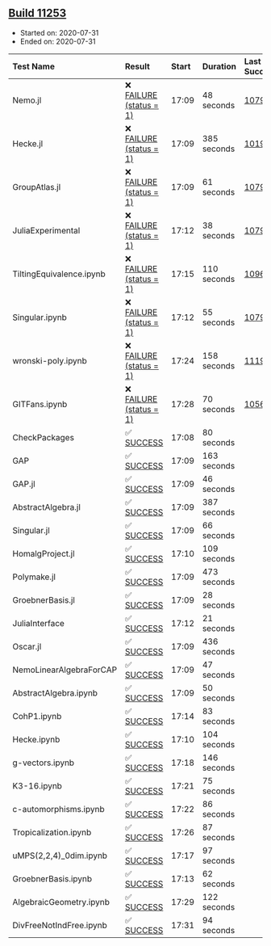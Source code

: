 ## [Build 11253](https://oscarci.mathematik.uni-kl.de/job/oscar/11253/)

* Started on: 2020-07-31
* Ended on: 2020-07-31

| Test Name    | Result | Start | Duration | Last Success | First Failure |
|:-------------|:-------|:------|:---------|:-------------|:--------------|
| Nemo.jl | ❌ [FAILURE (status = 1)](https://oscarci.mathematik.uni-kl.de/job/oscar/11253/artifact/logs/build-11253/Nemo.jl.log) | 17:09 | 48 seconds | [10790](https://oscarci.mathematik.uni-kl.de/job/oscar/10790/) | [10791](https://oscarci.mathematik.uni-kl.de/job/oscar/10791/) |
| Hecke.jl | ❌ [FAILURE (status = 1)](https://oscarci.mathematik.uni-kl.de/job/oscar/11253/artifact/logs/build-11253/Hecke.jl.log) | 17:09 | 385 seconds | [10197](https://oscarci.mathematik.uni-kl.de/job/oscar/10197/) | [10198](https://oscarci.mathematik.uni-kl.de/job/oscar/10198/) |
| GroupAtlas.jl | ❌ [FAILURE (status = 1)](https://oscarci.mathematik.uni-kl.de/job/oscar/11253/artifact/logs/build-11253/GroupAtlas.jl.log) | 17:09 | 61 seconds | [10790](https://oscarci.mathematik.uni-kl.de/job/oscar/10790/) | [10791](https://oscarci.mathematik.uni-kl.de/job/oscar/10791/) |
| JuliaExperimental | ❌ [FAILURE (status = 1)](https://oscarci.mathematik.uni-kl.de/job/oscar/11253/artifact/logs/build-11253/JuliaExperimental.log) | 17:12 | 38 seconds | [10790](https://oscarci.mathematik.uni-kl.de/job/oscar/10790/) | [10791](https://oscarci.mathematik.uni-kl.de/job/oscar/10791/) |
| TiltingEquivalence.ipynb | ❌ [FAILURE (status = 1)](https://oscarci.mathematik.uni-kl.de/job/oscar/11253/artifact/logs/build-11253/TiltingEquivalence.ipynb.log) | 17:15 | 110 seconds | [10962](https://oscarci.mathematik.uni-kl.de/job/oscar/10962/) | [10963](https://oscarci.mathematik.uni-kl.de/job/oscar/10963/) |
| Singular.ipynb | ❌ [FAILURE (status = 1)](https://oscarci.mathematik.uni-kl.de/job/oscar/11253/artifact/logs/build-11253/Singular.ipynb.log) | 17:12 | 55 seconds | [10790](https://oscarci.mathematik.uni-kl.de/job/oscar/10790/) | [10791](https://oscarci.mathematik.uni-kl.de/job/oscar/10791/) |
| wronski-poly.ipynb | ❌ [FAILURE (status = 1)](https://oscarci.mathematik.uni-kl.de/job/oscar/11253/artifact/logs/build-11253/wronski-poly.ipynb.log) | 17:24 | 158 seconds | [11192](https://oscarci.mathematik.uni-kl.de/job/oscar/11192/) | [11193](https://oscarci.mathematik.uni-kl.de/job/oscar/11193/) |
| GITFans.ipynb | ❌ [FAILURE (status = 1)](https://oscarci.mathematik.uni-kl.de/job/oscar/11253/artifact/logs/build-11253/GITFans.ipynb.log) | 17:28 | 70 seconds | [10566](https://oscarci.mathematik.uni-kl.de/job/oscar/10566/) | [10567](https://oscarci.mathematik.uni-kl.de/job/oscar/10567/) |
| CheckPackages | ✅ [SUCCESS](https://oscarci.mathematik.uni-kl.de/job/oscar/11253/artifact/logs/build-11253/CheckPackages.log) | 17:08 | 80 seconds |  |  |
| GAP | ✅ [SUCCESS](https://oscarci.mathematik.uni-kl.de/job/oscar/11253/artifact/logs/build-11253/GAP.log) | 17:09 | 163 seconds |  |  |
| GAP.jl | ✅ [SUCCESS](https://oscarci.mathematik.uni-kl.de/job/oscar/11253/artifact/logs/build-11253/GAP.jl.log) | 17:09 | 46 seconds |  |  |
| AbstractAlgebra.jl | ✅ [SUCCESS](https://oscarci.mathematik.uni-kl.de/job/oscar/11253/artifact/logs/build-11253/AbstractAlgebra.jl.log) | 17:09 | 387 seconds |  |  |
| Singular.jl | ✅ [SUCCESS](https://oscarci.mathematik.uni-kl.de/job/oscar/11253/artifact/logs/build-11253/Singular.jl.log) | 17:09 | 66 seconds |  |  |
| HomalgProject.jl | ✅ [SUCCESS](https://oscarci.mathematik.uni-kl.de/job/oscar/11253/artifact/logs/build-11253/HomalgProject.jl.log) | 17:10 | 109 seconds |  |  |
| Polymake.jl | ✅ [SUCCESS](https://oscarci.mathematik.uni-kl.de/job/oscar/11253/artifact/logs/build-11253/Polymake.jl.log) | 17:09 | 473 seconds |  |  |
| GroebnerBasis.jl | ✅ [SUCCESS](https://oscarci.mathematik.uni-kl.de/job/oscar/11253/artifact/logs/build-11253/GroebnerBasis.jl.log) | 17:09 | 28 seconds |  |  |
| JuliaInterface | ✅ [SUCCESS](https://oscarci.mathematik.uni-kl.de/job/oscar/11253/artifact/logs/build-11253/JuliaInterface.log) | 17:12 | 21 seconds |  |  |
| Oscar.jl | ✅ [SUCCESS](https://oscarci.mathematik.uni-kl.de/job/oscar/11253/artifact/logs/build-11253/Oscar.jl.log) | 17:09 | 436 seconds |  |  |
| NemoLinearAlgebraForCAP | ✅ [SUCCESS](https://oscarci.mathematik.uni-kl.de/job/oscar/11253/artifact/logs/build-11253/NemoLinearAlgebraForCAP.log) | 17:09 | 47 seconds |  |  |
| AbstractAlgebra.ipynb | ✅ [SUCCESS](https://oscarci.mathematik.uni-kl.de/job/oscar/11253/artifact/logs/build-11253/AbstractAlgebra.ipynb.log) | 17:09 | 50 seconds |  |  |
| CohP1.ipynb | ✅ [SUCCESS](https://oscarci.mathematik.uni-kl.de/job/oscar/11253/artifact/logs/build-11253/CohP1.ipynb.log) | 17:14 | 83 seconds |  |  |
| Hecke.ipynb | ✅ [SUCCESS](https://oscarci.mathematik.uni-kl.de/job/oscar/11253/artifact/logs/build-11253/Hecke.ipynb.log) | 17:10 | 104 seconds |  |  |
| g-vectors.ipynb | ✅ [SUCCESS](https://oscarci.mathematik.uni-kl.de/job/oscar/11253/artifact/logs/build-11253/g-vectors.ipynb.log) | 17:18 | 146 seconds |  |  |
| K3-16.ipynb | ✅ [SUCCESS](https://oscarci.mathematik.uni-kl.de/job/oscar/11253/artifact/logs/build-11253/K3-16.ipynb.log) | 17:21 | 75 seconds |  |  |
| c-automorphisms.ipynb | ✅ [SUCCESS](https://oscarci.mathematik.uni-kl.de/job/oscar/11253/artifact/logs/build-11253/c-automorphisms.ipynb.log) | 17:22 | 86 seconds |  |  |
| Tropicalization.ipynb | ✅ [SUCCESS](https://oscarci.mathematik.uni-kl.de/job/oscar/11253/artifact/logs/build-11253/Tropicalization.ipynb.log) | 17:26 | 87 seconds |  |  |
| uMPS(2,2,4)_0dim.ipynb | ✅ [SUCCESS](https://oscarci.mathematik.uni-kl.de/job/oscar/11253/artifact/logs/build-11253/uMPS-2-2-4-_0dim.ipynb.log) | 17:17 | 97 seconds |  |  |
| GroebnerBasis.ipynb | ✅ [SUCCESS](https://oscarci.mathematik.uni-kl.de/job/oscar/11253/artifact/logs/build-11253/GroebnerBasis.ipynb.log) | 17:13 | 62 seconds |  |  |
| AlgebraicGeometry.ipynb | ✅ [SUCCESS](https://oscarci.mathematik.uni-kl.de/job/oscar/11253/artifact/logs/build-11253/AlgebraicGeometry.ipynb.log) | 17:29 | 122 seconds |  |  |
| DivFreeNotIndFree.ipynb | ✅ [SUCCESS](https://oscarci.mathematik.uni-kl.de/job/oscar/11253/artifact/logs/build-11253/DivFreeNotIndFree.ipynb.log) | 17:31 | 94 seconds |  |  |
